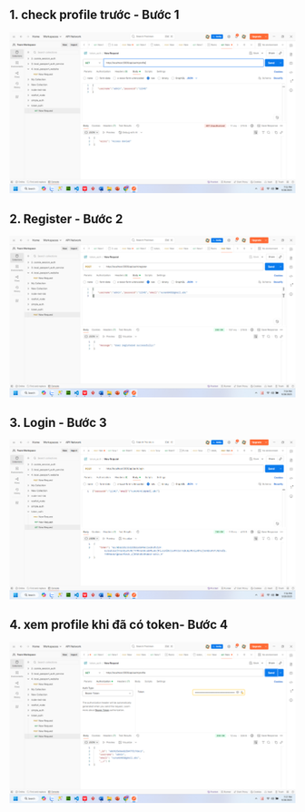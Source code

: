 

## 1. check profile trước - Bước 1
![Profile](image/1.png)

## 2. Register - Bước 2
![Register](image/2.png)

## 3. Login - Bước 3
![Login](image/3.png)

## 4. xem profile khi đã có token- Bước 4
![Profile 2](image/4.png)
